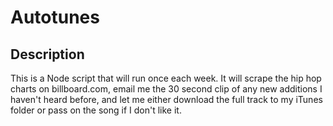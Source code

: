 # Autotunes

## Description
This is a Node script that will run once each week.  It will scrape the hip hop charts on billboard.com, email me the 30 second clip of any new additions I haven't heard before, and let me either download the full track to my iTunes folder or pass on the song if I don't like it.
